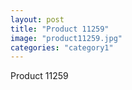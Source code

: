 ```yaml
---
layout: post
title: "Product 11259"
image: "product11259.jpg"
categories: "category1"
---
```

Product 11259
